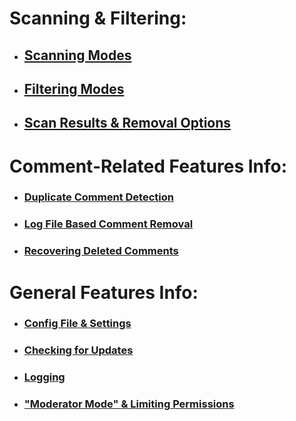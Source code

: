 # Scanning & Filtering:
* ## [Scanning Modes](https://github.com/ThioJoe/YT-Spammer-Purge/wiki/Scanning-Modes)
* ## [Filtering Modes](https://github.com/ThioJoe/YT-Spammer-Purge/wiki/Filtering-Modes)
* ## [Scan Results & Removal Options](https://github.com/ThioJoe/YT-Spammer-Purge/wiki/Scan-Results-&-Removal-Options)

# Comment-Related Features Info:
* ### [Duplicate Comment Detection](https://github.com/ThioJoe/YT-Spammer-Purge/wiki/Duplicate-Comment-Scanning)
* ### [Log File Based Comment Removal](https://github.com/ThioJoe/YT-Spammer-Purge/wiki/Log-File-Based-Comment-Removal)
* ### [Recovering Deleted Comments](https://github.com/ThioJoe/YT-Spammer-Purge/wiki/Recovering-Deleted-Comments)

# General Features Info:
* ### [Config File & Settings](https://github.com/ThioJoe/YT-Spammer-Purge/wiki/Config-File-Settings)
* ### [Checking for Updates](https://github.com/ThioJoe/YT-Spammer-Purge/wiki/Checking-For-Updates)
* ### [Logging](https://github.com/ThioJoe/YT-Spammer-Purge/wiki/Logging)
* ### ["Moderator Mode" & Limiting Permissions](https://github.com/ThioJoe/YT-Spammer-Purge/wiki/Moderator-Mode-&-Limiting-Permissions)